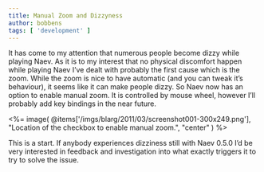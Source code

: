 ```yaml
---
title: Manual Zoom and Dizzyness
author: bobbens
tags: [ 'development' ]
---
```


It has come to my attention that numerous people become dizzy while playing Naev. As it is to my interest that no physical discomfort happen while playing Naev I’ve dealt with probably the first cause which is the zoom. While the zoom is nice to have automatic (and you can tweak it’s behaviour), it seems like it can make people dizzy. So Naev now has an option to enable manual zoom. It is controlled by mouse wheel, however I’ll probably add key bindings in the near future.

<%= image( @items['/imgs/blarg/2011/03/screenshot001-300x249.png'], "Location of the checkbox to enable manual zoom.", "center" ) %>

This is a start. If anybody experiences dizziness still with Naev 0.5.0 I’d be very interested in feedback and investigation into what exactly triggers it to try to solve the issue.
